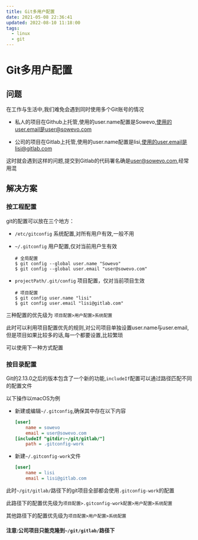```yaml
---
title: Git多用户配置
date: 2021-05-08 22:36:41
updated: 2022-08-10 11:18:00
tags:
  - linux
  - git
---
```


# Git多用户配置

## 问题

在工作与生活中,我们难免会遇到同时使用多个Git账号的情况

- 私人的项目在Github上托管,使用的user.name配置是Sowevo,使用的user.email是user@sowevo.com

- 公司的项目在Gitlab上托管,使用的user.name配置是lisi,使用的user.email是lisi@gitlab.com

这时就会遇到这样的问题,提交到Gitlab的代码署名确是<Sowevo>user@sowevo.com,经常用混

## 解决方案

### 按工程配置

git的配置可以放在三个地方：

- `/etc/gitconfig` 系统配置,对所有用户有效,一般不用

- `~/.gitconfig` 用户配置,仅对当前用户生有效

  ```shell
  # 全局配置
  $ git config --global user.name "Sowevo"
  $ git config --global user.email "user@sowevo.com"
  ```

- `projectPath/.git/config` 项目配置，仅对当前项目生效

  ```shell
  # 项目配置
  $ git config user.name "lisi"
  $ git config user.email "lisi@gitlab.com"
  ```

三种配置的优先级为 `项目配置>用户配置>系统配置`

此时可以利用项目配置优先的规则,对公司项目单独设置user.name与user.email,但是项目如果比较多的话,每一个都要设置,比较繁琐

可以使用下一种方式配置
<!--more-->

### 按目录配置

Git的2.13.0之后的版本包含了一个新的功能,`includeIf`配置可以通过路径匹配不同的配置文件

以下操作以macOS为例

- 新建或编辑`~/.gitconfig`,确保其中存在以下内容

  ```ini
  [user]
      name = sowevo
      email = user@sowevo.com
  [includeIf "gitdir:~/git/gitlab/"]
      path = .gitconfig-work
  ```
  
- 新建`~/.gitconfig-work`文件

  ```ini
  [user]
      name = lisi
      email = lisi@gitlab.com
  ```

此时`~/git/gitlab/`路径下的git项目全部都会使用`.gitconfig-work`的配置

此路径下的配置优先级为`项目配置>.gitconfig-work配置>用户配置>系统配置`

其他路径下的配置优先级为`项目配置>用户配置>系统配置`

#### **注意**:公司项目只能克隆到`~/git/gitlab/`路径下